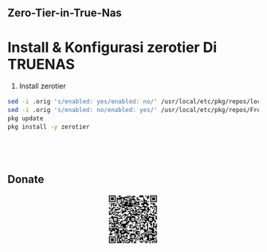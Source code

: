 ## Zero-Tier-in-True-Nas

# Install & Konfigurasi zerotier Di TRUENAS

1. Install zerotier
```bash
sed -i .orig 's/enabled: yes/enabled: no/' /usr/local/etc/pkg/repos/local.conf
sed -i .orig 's/enabled: no/enabled: yes/' /usr/local/etc/pkg/repos/FreeBSD.conf
pkg update
pkg install -y zerotier
```

```bash
```

```bash
```

```bash
```

```bash
```


## Donate
<p align="center">
<img src="https://github.com/arthasa28/Cyberior_MD-BOT/blob/master/pp%20Qris%20Artha.jpg?raw=true" alt="CYBERIR-MD" width="100"/>
